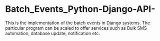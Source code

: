 # Batch_Events_Python-Django-API-
This is the implementation of the batch events in Django systems. The particular program can be scaled to offer services such as Bulk SMS automation, database update, notification etc.
